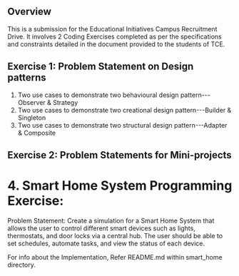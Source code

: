 ## Overview

This is a submission for the Educational Initiatives Campus Recruitment Drive. 
It involves 2 Coding Exercises completed as per the specifications and constraints detailed in the document provided to the students of TCE.

## Exercise 1: Problem Statement on Design patterns

1. Two use cases to demonstrate two behavioural design pattern---Observer & Strategy
2. Two use cases to demonstrate two creational design pattern---Builder & Singleton
3. Two use cases to demonstrate two structural design pattern---Adapter & Composite

## Exercise 2: Problem Statements for Mini-projects

# 4. Smart Home System Programming Exercise:

Problem Statement: 
Create a simulation for a Smart Home System that allows the user to control different smart devices such as lights, thermostats, and door
locks via a central hub. The user should be able to set schedules, automate tasks, and view the status of each device.

For info about the Implementation, Refer README.md within smart_home directory.

